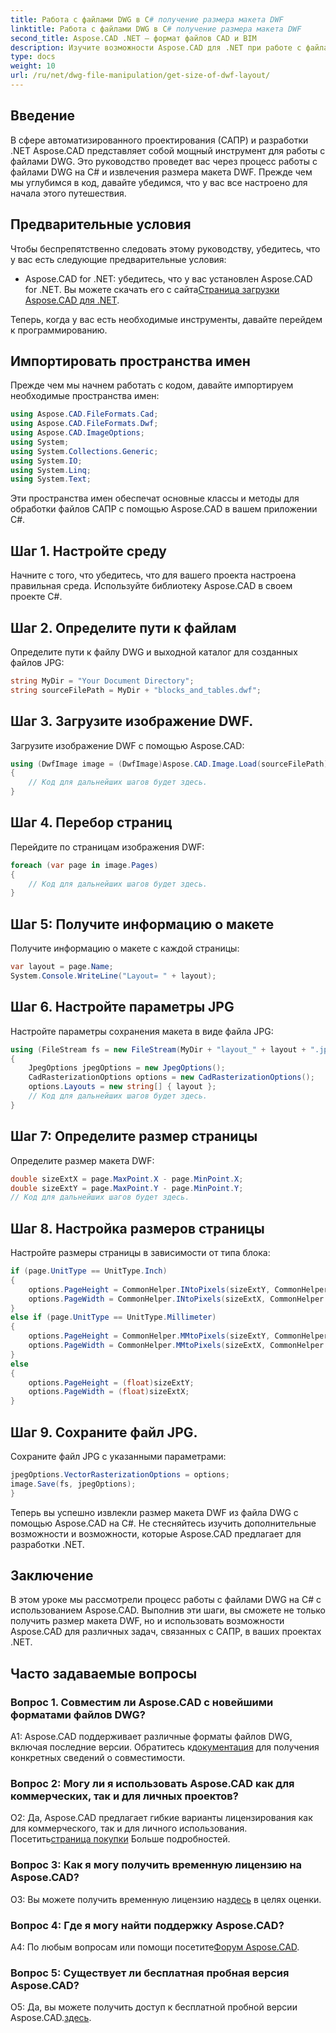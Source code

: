 ```yaml
---
title: Работа с файлами DWG в C# получение размера макета DWF
linktitle: Работа с файлами DWG в C# получение размера макета DWF
second_title: Aspose.CAD .NET — формат файлов CAD и BIM
description: Изучите возможности Aspose.CAD для .NET при работе с файлами DWG. Научитесь легко извлекать размеры макета DWF с помощью C#.
type: docs
weight: 10
url: /ru/net/dwg-file-manipulation/get-size-of-dwf-layout/
---
```

## Введение

В сфере автоматизированного проектирования (САПР) и разработки .NET Aspose.CAD представляет собой мощный инструмент для работы с файлами DWG. Это руководство проведет вас через процесс работы с файлами DWG на C# и извлечения размера макета DWF. Прежде чем мы углубимся в код, давайте убедимся, что у вас все настроено для начала этого путешествия.

## Предварительные условия

Чтобы беспрепятственно следовать этому руководству, убедитесь, что у вас есть следующие предварительные условия:

-  Aspose.CAD for .NET: убедитесь, что у вас установлен Aspose.CAD for .NET. Вы можете скачать его с сайта[Страница загрузки Aspose.CAD для .NET](https://releases.aspose.com/cad/net/).

Теперь, когда у вас есть необходимые инструменты, давайте перейдем к программированию.

## Импортировать пространства имен

Прежде чем мы начнем работать с кодом, давайте импортируем необходимые пространства имен:

```csharp
using Aspose.CAD.FileFormats.Cad;
using Aspose.CAD.FileFormats.Dwf;
using Aspose.CAD.ImageOptions;
using System;
using System.Collections.Generic;
using System.IO;
using System.Linq;
using System.Text;
```

Эти пространства имен обеспечат основные классы и методы для обработки файлов САПР с помощью Aspose.CAD в вашем приложении C#.

## Шаг 1. Настройте среду

Начните с того, что убедитесь, что для вашего проекта настроена правильная среда. Используйте библиотеку Aspose.CAD в своем проекте C#.

## Шаг 2. Определите пути к файлам

Определите пути к файлу DWG и выходной каталог для созданных файлов JPG:

```csharp
string MyDir = "Your Document Directory";
string sourceFilePath = MyDir + "blocks_and_tables.dwf";
```

## Шаг 3. Загрузите изображение DWF.

Загрузите изображение DWF с помощью Aspose.CAD:

```csharp
using (DwfImage image = (DwfImage)Aspose.CAD.Image.Load(sourceFilePath))
{
    // Код для дальнейших шагов будет здесь.
}
```

## Шаг 4. Перебор страниц

Перейдите по страницам изображения DWF:

```csharp
foreach (var page in image.Pages)
{
    // Код для дальнейших шагов будет здесь.
}
```

## Шаг 5: Получите информацию о макете

Получите информацию о макете с каждой страницы:

```csharp
var layout = page.Name;
System.Console.WriteLine("Layout= " + layout);
```

## Шаг 6. Настройте параметры JPG

Настройте параметры сохранения макета в виде файла JPG:

```csharp
using (FileStream fs = new FileStream(MyDir + "layout_" + layout + ".jpg", FileMode.Create))
{
    JpegOptions jpegOptions = new JpegOptions();
    CadRasterizationOptions options = new CadRasterizationOptions();
    options.Layouts = new string[] { layout };
    // Код для дальнейших шагов будет здесь.
}
```

## Шаг 7: Определите размер страницы

Определите размер макета DWF:

```csharp
double sizeExtX = page.MaxPoint.X - page.MinPoint.X;
double sizeExtY = page.MaxPoint.Y - page.MinPoint.Y;
// Код для дальнейших шагов будет здесь.
```

## Шаг 8. Настройка размеров страницы

Настройте размеры страницы в зависимости от типа блока:

```csharp
if (page.UnitType == UnitType.Inch)
{
    options.PageHeight = CommonHelper.INtoPixels(sizeExtY, CommonHelper.DPI);
    options.PageWidth = CommonHelper.INtoPixels(sizeExtX, CommonHelper.DPI);
}
else if (page.UnitType == UnitType.Millimeter)
{
    options.PageHeight = CommonHelper.MMtoPixels(sizeExtY, CommonHelper.DPI);
    options.PageWidth = CommonHelper.MMtoPixels(sizeExtX, CommonHelper.DPI);
}
else
{
    options.PageHeight = (float)sizeExtY;
    options.PageWidth = (float)sizeExtX;
}
```

## Шаг 9. Сохраните файл JPG.

Сохраните файл JPG с указанными параметрами:

```csharp
jpegOptions.VectorRasterizationOptions = options;
image.Save(fs, jpegOptions);
}
```

Теперь вы успешно извлекли размер макета DWF из файла DWG с помощью Aspose.CAD на C#. Не стесняйтесь изучить дополнительные возможности и возможности, которые Aspose.CAD предлагает для разработки .NET.

## Заключение

В этом уроке мы рассмотрели процесс работы с файлами DWG на C# с использованием Aspose.CAD. Выполнив эти шаги, вы сможете не только получить размер макета DWF, но и использовать возможности Aspose.CAD для различных задач, связанных с САПР, в ваших проектах .NET.

## Часто задаваемые вопросы

### Вопрос 1. Совместим ли Aspose.CAD с новейшими форматами файлов DWG?

 A1: Aspose.CAD поддерживает различные форматы файлов DWG, включая последние версии. Обратитесь к[документация](https://reference.aspose.com/cad/net/) для получения конкретных сведений о совместимости.

### Вопрос 2: Могу ли я использовать Aspose.CAD как для коммерческих, так и для личных проектов?

О2: Да, Aspose.CAD предлагает гибкие варианты лицензирования как для коммерческого, так и для личного использования. Посетить[страница покупки](https://purchase.aspose.com/buy) Больше подробностей.

### Вопрос 3: Как я могу получить временную лицензию на Aspose.CAD?

 О3: Вы можете получить временную лицензию на[здесь](https://purchase.aspose.com/temporary-license/) в целях оценки.

### Вопрос 4: Где я могу найти поддержку Aspose.CAD?

 A4: По любым вопросам или помощи посетите[Форум Aspose.CAD](https://forum.aspose.com/c/cad/19).

### Вопрос 5: Существует ли бесплатная пробная версия Aspose.CAD?

 О5: Да, вы можете получить доступ к бесплатной пробной версии Aspose.CAD.[здесь](https://releases.aspose.com/).